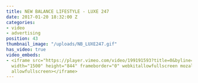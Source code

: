 ```yaml
---
title: NEW BALANCE LIFESTYLE - LUXE 247
date: 2017-01-20 18:32:00 Z
categories:
- video
- advertising
position: 43
thumbnail_image: "/uploads/NB_LUXE247.gif"
has_video: true
video_embeds:
- <iframe src="https://player.vimeo.com/video/199191593?title=0&byline=0&portrait=0"
  width="1500" height="844" frameborder="0" webkitallowfullscreen mozallowfullscreen
  allowfullscreen></iframe>
---
```


